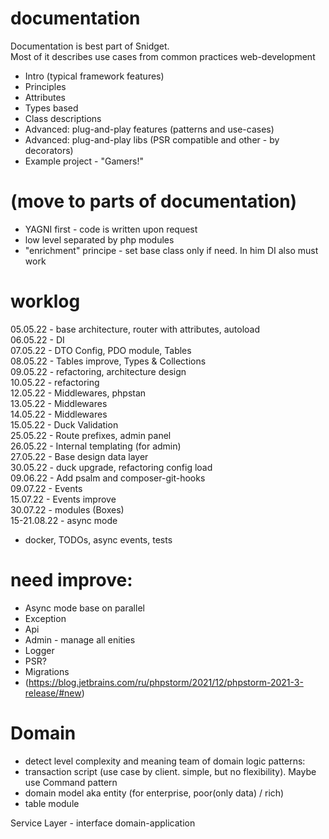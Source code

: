 # documentation

Documentation is best part of Snidget.  
Most of it describes use cases from common practices web-development

- Intro (typical framework features)
- Principles
- Attributes
- Types based
- Class descriptions
- Advanced: plug-and-play features (patterns and use-cases)
- Advanced: plug-and-play libs (PSR compatible and other - by decorators)
- Example project - "Gamers!"

# (move to parts of documentation)

- YAGNI first - code is written upon request
- low level separated by php modules
- "enrichment" principe - set base class only if need. In him DI also must work


# worklog

05.05.22 - base architecture, router with attributes, autoload  
06.05.22 - DI  
07.05.22 - DTO Config, PDO module, Tables  
08.05.22 - Tables improve, Types & Collections  
09.05.22 - refactoring, architecture design  
10.05.22 - refactoring  
12.05.22 - Middlewares, phpstan  
13.05.22 - Middlewares  
14.05.22 - Middlewares  
15.05.22 - Duck Validation  
25.05.22 - Route prefixes, admin panel  
26.05.22 - Internal templating (for admin)  
27.05.22 - Base design data layer  
30.05.22 - duck upgrade, refactoring config load  
09.06.22 - Add psalm and composer-git-hooks  
09.07.22 - Events  
15.07.22 - Events improve  
30.07.22 - modules (Boxes)  
15-21.08.22 - async mode  
- docker, TODOs, async events, tests

# need improve:
- Async mode base on parallel
- Exception
- Api
- Admin - manage all enities
- Logger
- PSR?
- Migrations
- (https://blog.jetbrains.com/ru/phpstorm/2021/12/phpstorm-2021-3-release/#new)


# Domain

- detect level complexity and meaning team of domain logic
  patterns:
- transaction script (use case by client. simple, but no flexibility). Maybe use Command pattern
- domain model aka entity (for enterprise, poor(only data) / rich)
- table module

Service Layer - interface domain-application
 
